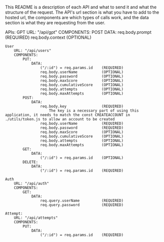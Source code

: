 This README is a description of each API and what to send it and what the structure of the request. The API's url section is what you have to add to the hosted url, the components are which types of calls work, and the data section is what they are requesting from the user.

APIs:
    GPT
        URL: "/api/gpt"
        COMPONENTS:
            POST
                DATA:
                    req.body.prompt             (REQUIRED)
                    req.body.context            (OPTIONAL)

    User
        URL: "/api/users"
        COMPONENTS:
            PUT:
                DATA:
                    ("/:id") = req.params.id    (REQUIRED)
                    req.body.userName           (OPTIONAL)
                    req.body.password           (OPTIONAL)
                    req.body.maxScore           (OPTIONAL)
                    req.body.cumulativeScore    (OPTIONAL)
                    req.body.attempts           (OPTIONAL)
                    req.body.maxAttempts        (OPTIONAL)
            POST:
                DATA:
                    req.body.key                (REQUIRED)
                        The key is a necessary part of using this application, it needs to match the const CREATEACCOUNT in ./utils/token.js to allow an account to be created
                    req.body.userName           (REQUIRED)
                    req.body.password           (REQUIRED)
                    req.body.maxScore           (OPTIONAL)
                    req.body.cumulativeScore    (OPTIONAL)
                    req.body.attempts           (OPTIONAL)
                    req.body.maxAttempts        (OPTIONAL)
            GET:
                DATA:
                    ("/:id") = req.params.id    (OPTIONAL)
            DELETE:
                DATA:
                    ("/:id") = req.params.id    (REQUIRED)

    Auth
        URL: "/api/auth"
        COMPONENTS:
            GET:
                DATA:
                    req.query.userName          (REQUIRED)
                    req.query.password          (REQUIRED)

    Attempt:
        URL: "/api/attempts"
        COMPONENTS:
            PUT:
                DATA:
                    ("/:id") = req.params.id    (REQUIRED)




